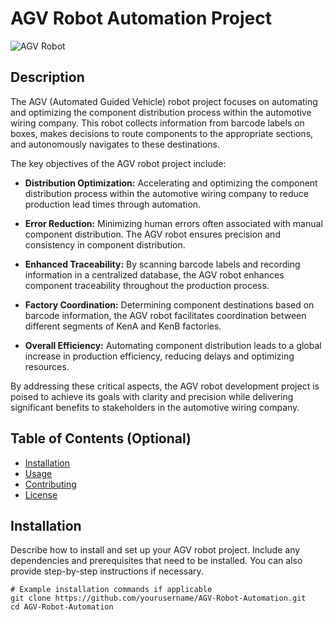 # AGV Robot Automation Project

![AGV Robot](link_to_your_image_here.png) <!-- Replace with an image of your AGV robot (if available) -->

## Description

The AGV (Automated Guided Vehicle) robot project focuses on automating and optimizing the component distribution process within the automotive wiring company. This robot collects information from barcode labels on boxes, makes decisions to route components to the appropriate sections, and autonomously navigates to these destinations.

The key objectives of the AGV robot project include:

- **Distribution Optimization:** Accelerating and optimizing the component distribution process within the automotive wiring company to reduce production lead times through automation.

- **Error Reduction:** Minimizing human errors often associated with manual component distribution. The AGV robot ensures precision and consistency in component distribution.

- **Enhanced Traceability:** By scanning barcode labels and recording information in a centralized database, the AGV robot enhances component traceability throughout the production process.

- **Factory Coordination:** Determining component destinations based on barcode information, the AGV robot facilitates coordination between different segments of KenA and KenB factories.

- **Overall Efficiency:** Automating component distribution leads to a global increase in production efficiency, reducing delays and optimizing resources.

By addressing these critical aspects, the AGV robot development project is poised to achieve its goals with clarity and precision while delivering significant benefits to stakeholders in the automotive wiring company.

## Table of Contents (Optional)

- [Installation](#installation)
- [Usage](#usage)
- [Contributing](#contributing)
- [License](#license)

## Installation

Describe how to install and set up your AGV robot project. Include any dependencies and prerequisites that need to be installed. You can also provide step-by-step instructions if necessary.

```shell
# Example installation commands if applicable
git clone https://github.com/yourusername/AGV-Robot-Automation.git
cd AGV-Robot-Automation
